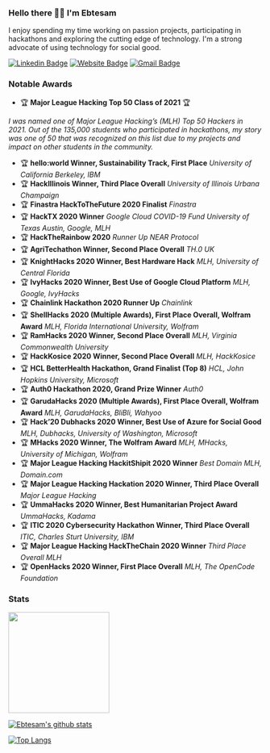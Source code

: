 ### Hello there 🙋‍♀️ I'm Ebtesam
I enjoy spending my time working on passion projects, participating in hackathons and exploring the cutting edge of technology. I'm a strong advocate of using technology for social good.

[![Linkedin Badge](https://img.shields.io/badge/-LinkedIn-0e76a8?style=flat-square&logo=Linkedin&logoColor=white)](https://linkedin.com/in/ebtesamhaque)
[![Website Badge](https://img.shields.io/badge/Website-3b5998?style=flat-square&logo=google-chrome&logoColor=white)](https://ebtesamh.com/)
[![Gmail Badge](https://img.shields.io/badge/-Email-c14438?style=plastic&logo=Gmail&logoColor=white&link=mailto:ebtesam@iut-dhaka.edu)](mailto:ebtesam@iut-dhaka.edu)
### Notable Awards
- 🏆 **Major League Hacking Top 50 Class of 2021** 🏆

 *I was named one of Major League Hacking’s (MLH) Top 50 Hackers in 2021. Out of the 135,000 students who participated in hackathons, my story was one of 50 that was recognized on this list due to my projects and impact on other students in the community.*


- 🏆 **hello:world Winner, Sustainability Track, First Place** *University of California Berkeley, IBM*
- 🏆 **HackIllinois Winner, Third Place Overall** *University of Illinois Urbana Champaign*
- 🏆 **Finastra HackToTheFuture 2020 Finalist** *Finastra*
- 🏆 **HackTX 2020 Winner** *Google Cloud COVID-19 Fund University of Texas Austin, Google, MLH*
- 🏆 **HackTheRainbow 2020** *Runner Up NEAR Protocol*
- 🏆 **AgriTechathon Winner, Second Place Overall** *TH.0 UK*
- 🏆 **KnightHacks 2020 Winner, Best Hardware Hack** *MLH, University of Central Florida*
- 🏆 **IvyHacks 2020 Winner, Best Use of Google Cloud Platform** *MLH, Google, IvyHacks*
- 🏆 **Chainlink Hackathon 2020 Runner Up** *Chainlink*
- 🏆 **ShellHacks 2020 (Multiple Awards), First Place Overall, Wolfram Award** *MLH, Florida International University, Wolfram*
- 🏆 **RamHacks 2020 Winner, Second Place Overall** *MLH, Virginia Commonwealth University*
- 🏆 **HackKosice 2020 Winner, Second Place Overall** *MLH, HackKosice*
- 🏆 **HCL BetterHealth Hackathon, Grand Finalist (Top 8)** *HCL, John Hopkins University, Microsoft*
- 🏆 **Auth0 Hackathon 2020, Grand Prize Winner** *Auth0*
- 🏆 **GarudaHacks 2020 (Multiple Awards), First Place Overall, Wolfram Award** *MLH, GarudaHacks, BliBli, Wahyoo*
- 🏆 **Hack’20 Dubhacks 2020 Winner, Best Use of Azure for Social Good** *MLH, Dubhacks, University of Washington, Microsoft*
- 🏆 **MHacks 2020 Winner, The Wolfram Award**  *MLH, MHacks, University of Michigan, Wolfram*
- 🏆 **Major League Hacking HackitShipit 2020 Winner** *Best Domain MLH, Domain.com*
- 🏆 **Major League Hacking Hackation 2020 Winner, Third Place Overall** *Major League Hacking*  
- 🏆 **UmmaHacks 2020 Winner, Best Humanitarian Project Award** *UmmaHacks, Kadama*
- 🏆 **ITIC 2020 Cybersecurity Hackathon Winner, Third Place Overall** *ITIC, Charles Sturt University, IBM*
- 🏆 **Major League Hacking HackTheChain 2020 Winner** *Third Place Overall MLH*
- 🏆 **OpenHacks 2020 Winner, First Place Overall** *MLH, The OpenCode Foundation*

### Stats 


<img align="center" height="200" src="https://github-profile-trophy.vercel.app/?username=shuhanmirza&theme=gruvbox&row=2&margin-w=5&margin-h=5&count_private=true&title=Commit,Followers,Issues"/>

[![Ebtesam's github stats](https://github-readme-stats.vercel.app/api?username=ebtesam25&count_private=true&theme=dark&show_icons=true&hide=stars&include_all_commits=true)](https://github.com/ebtesam25)

[![Top Langs](https://github-readme-stats.vercel.app/api/top-langs/?username=ebtesam25&theme=dark&show_icons=true&count_private=true&layout=compact)](https://github.com/anuraghazra/github-readme-stats)



<!--
**ebtesam25/ebtesam25** is a ✨ _special_ ✨ repository because its `README.md` (this file) appears on your GitHub profile.

Here are some ideas to get you started:

- 🔭 I’m currently working on ...
- 🌱 I’m currently learning ...
- 👯 I’m looking to collaborate on ...
- 🤔 I’m looking for help with ...
- 💬 Ask me about ...
- 📫 How to reach me: ...
- 😄 Pronouns: ...
- ⚡ Fun fact: ...
-->


